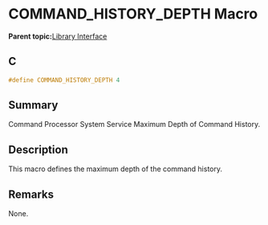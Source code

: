 # COMMAND\_HISTORY\_DEPTH Macro

**Parent topic:**[Library Interface](GUID-F1DBA6FA-9373-4832-9CD9-BDC0B227003B.md)

## C

```c
#define COMMAND_HISTORY_DEPTH 4

```

## Summary

Command Processor System Service Maximum Depth of Command History.

## Description

This macro defines the maximum depth of the command history.

## Remarks

None.

